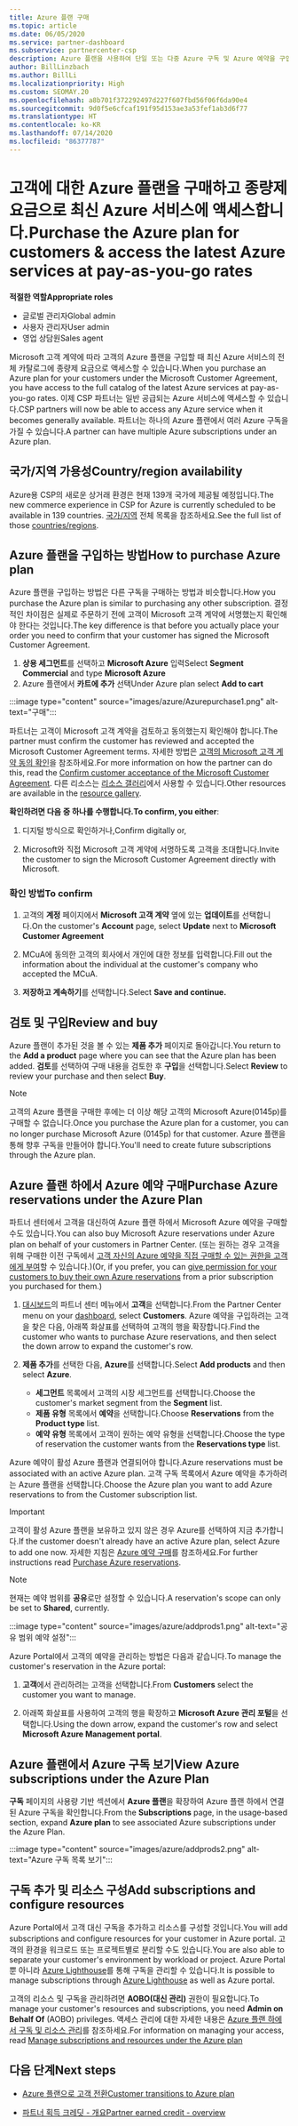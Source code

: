 ```yaml
---
title: Azure 플랜 구매
ms.topic: article
ms.date: 06/05/2020
ms.service: partner-dashboard
ms.subservice: partnercenter-csp
description: Azure 플랜을 사용하여 단일 또는 다중 Azure 구독 및 Azure 예약을 구입하고, 리소스를 구성하고, 구독을 보거나 추가하는 방법에 대해 알아보세요.
author: BillLinzbach
ms.author: BillLi
ms.localizationpriority: High
ms.custom: SEOMAY.20
ms.openlocfilehash: a8b701f372292497d227f607fbd56f06f6da90e4
ms.sourcegitcommit: 9d0f5e6cfcaf191f95d153ae3a53fef1ab3d6f77
ms.translationtype: HT
ms.contentlocale: ko-KR
ms.lasthandoff: 07/14/2020
ms.locfileid: "86377787"
---
```

# <a name="purchase-the-azure-plan-for-customers--access-the-latest-azure-services-at-pay-as-you-go-rates"></a><span data-ttu-id="4b4bd-103">고객에 대한 Azure 플랜을 구매하고 종량제 요금으로 최신 Azure 서비스에 액세스합니다.</span><span class="sxs-lookup"><span data-stu-id="4b4bd-103">Purchase the Azure plan for customers & access the latest Azure services at pay-as-you-go rates</span></span>

<span data-ttu-id="4b4bd-104">**적절한 역할**</span><span class="sxs-lookup"><span data-stu-id="4b4bd-104">**Appropriate roles**</span></span>
- <span data-ttu-id="4b4bd-105">글로벌 관리자</span><span class="sxs-lookup"><span data-stu-id="4b4bd-105">Global admin</span></span>
- <span data-ttu-id="4b4bd-106">사용자 관리자</span><span class="sxs-lookup"><span data-stu-id="4b4bd-106">User admin</span></span>
- <span data-ttu-id="4b4bd-107">영업 상담원</span><span class="sxs-lookup"><span data-stu-id="4b4bd-107">Sales agent</span></span>

<span data-ttu-id="4b4bd-108">Microsoft 고객 계약에 따라 고객의 Azure 플랜을 구입할 때 최신 Azure 서비스의 전체 카탈로그에 종량제 요금으로 액세스할 수 있습니다.</span><span class="sxs-lookup"><span data-stu-id="4b4bd-108">When you purchase an Azure plan for your customers under the Microsoft Customer Agreement, you have access to the full catalog of the latest Azure services at pay-as-you-go rates.</span></span> <span data-ttu-id="4b4bd-109">이제 CSP 파트너는 일반 공급되는 Azure 서비스에 액세스할 수 있습니다.</span><span class="sxs-lookup"><span data-stu-id="4b4bd-109">CSP partners will now be able to access any Azure service when it becomes generally available.</span></span> <span data-ttu-id="4b4bd-110">파트너는 하나의 Azure 플랜에서 여러 Azure 구독을 가질 수 있습니다.</span><span class="sxs-lookup"><span data-stu-id="4b4bd-110">A partner can have multiple Azure subscriptions under an Azure plan.</span></span> 

## <a name="countryregion-availability"></a><span data-ttu-id="4b4bd-111">국가/지역 가용성</span><span class="sxs-lookup"><span data-stu-id="4b4bd-111">Country/region availability</span></span>
<span data-ttu-id="4b4bd-112">Azure용 CSP의 새로운 상거래 환경은 현재 139개 국가에 제공될 예정입니다.</span><span class="sxs-lookup"><span data-stu-id="4b4bd-112">The new commerce experience in CSP for Azure is currently scheduled to be available in 139 countries.</span></span> <span data-ttu-id="4b4bd-113">[국가/지역](https://query.prod.cms.rt.microsoft.com/cms/api/am/binary/RE3QN0x) 전체 목록을 참조하세요.</span><span class="sxs-lookup"><span data-stu-id="4b4bd-113">See the full list of those [countries/regions](https://query.prod.cms.rt.microsoft.com/cms/api/am/binary/RE3QN0x).</span></span> 

## <a name="how-to-purchase-azure-plan"></a><span data-ttu-id="4b4bd-114">Azure 플랜을 구입하는 방법</span><span class="sxs-lookup"><span data-stu-id="4b4bd-114">How to purchase Azure plan</span></span>

<span data-ttu-id="4b4bd-115">Azure 플랜을 구입하는 방법은 다른 구독을 구매하는 방법과 비슷합니다.</span><span class="sxs-lookup"><span data-stu-id="4b4bd-115">How you purchase the Azure plan is similar to purchasing any other subscription.</span></span> <span data-ttu-id="4b4bd-116">결정적인 차이점은 실제로 주문하기 전에 고객이 Microsoft 고객 계약에 서명했는지 확인해야 한다는 것입니다.</span><span class="sxs-lookup"><span data-stu-id="4b4bd-116">The key difference is that before you actually place your order you need to confirm that your customer has signed the Microsoft Customer Agreement.</span></span>

1. <span data-ttu-id="4b4bd-117">**상용 세그먼트**를 선택하고 **Microsoft Azure** 입력</span><span class="sxs-lookup"><span data-stu-id="4b4bd-117">Select **Segment Commercial** and type **Microsoft Azure**</span></span> 
2. <span data-ttu-id="4b4bd-118">Azure 플랜에서 **카트에 추가** 선택</span><span class="sxs-lookup"><span data-stu-id="4b4bd-118">Under Azure plan select **Add to cart**</span></span>

:::image type="content" source="images/azure/Azurepurchase1.png" alt-text="구매":::

<span data-ttu-id="4b4bd-120">파트너는 고객이 Microsoft 고객 계약을 검토하고 동의했는지 확인해야 합니다.</span><span class="sxs-lookup"><span data-stu-id="4b4bd-120">The partner must confirm the customer has reviewed and accepted the Microsoft Customer Agreement terms.</span></span> <span data-ttu-id="4b4bd-121">자세한 방법은 [고객의 Microsoft 고객 계약 동의 확인](https://docs.microsoft.com/partner-center/confirm-customer-agreement)을 참조하세요.</span><span class="sxs-lookup"><span data-stu-id="4b4bd-121">For more information on how the partner can do this, read the [Confirm customer acceptance of the Microsoft Customer Agreement](https://docs.microsoft.com/partner-center/confirm-customer-agreement).</span></span> <span data-ttu-id="4b4bd-122">다른 리소스는 [리소스 갤러리](https://partner.microsoft.com/resources/collection/Microsoft-Customer-Agreement-in-the-CSP-program#/)에서 사용할 수 있습니다.</span><span class="sxs-lookup"><span data-stu-id="4b4bd-122">Other resources are available in the [resource gallery](https://partner.microsoft.com/resources/collection/Microsoft-Customer-Agreement-in-the-CSP-program#/).</span></span>

<span data-ttu-id="4b4bd-123">**확인하려면 다음 중 하나를 수행합니다.**</span><span class="sxs-lookup"><span data-stu-id="4b4bd-123">**To confirm, you either**:</span></span> 

1. <span data-ttu-id="4b4bd-124">디지털 방식으로 확인하거나,</span><span class="sxs-lookup"><span data-stu-id="4b4bd-124">Confirm digitally or,</span></span>

2. <span data-ttu-id="4b4bd-125">Microsoft와 직접 Microsoft 고객 계약에 서명하도록 고객을 초대합니다.</span><span class="sxs-lookup"><span data-stu-id="4b4bd-125">Invite the customer to sign the Microsoft Customer Agreement directly with Microsoft.</span></span> 

### <a name="to-confirm"></a><span data-ttu-id="4b4bd-126">확인 방법</span><span class="sxs-lookup"><span data-stu-id="4b4bd-126">To confirm</span></span> 

1. <span data-ttu-id="4b4bd-127">고객의 **계정** 페이지에서 **Microsoft 고객 계약** 옆에 있는 **업데이트**를 선택합니다.</span><span class="sxs-lookup"><span data-stu-id="4b4bd-127">On the customer's **Account** page, select **Update** next to **Microsoft Customer Agreement**</span></span>  

2. <span data-ttu-id="4b4bd-128">MCuA에 동의한 고객의 회사에서 개인에 대한 정보를 입력합니다.</span><span class="sxs-lookup"><span data-stu-id="4b4bd-128">Fill out the information about the individual at the customer's company who accepted the MCuA.</span></span>

3. <span data-ttu-id="4b4bd-129">**저장하고 계속하기**를 선택합니다.</span><span class="sxs-lookup"><span data-stu-id="4b4bd-129">Select **Save and continue.**</span></span>  

## <a name="review-and-buy"></a><span data-ttu-id="4b4bd-130">검토 및 구입</span><span class="sxs-lookup"><span data-stu-id="4b4bd-130">Review and buy</span></span>

<span data-ttu-id="4b4bd-131">Azure 플랜이 추가된 것을 볼 수 있는 **제품 추가** 페이지로 돌아갑니다.</span><span class="sxs-lookup"><span data-stu-id="4b4bd-131">You return to the **Add a product** page where you can see that the Azure plan has been added.</span></span> <span data-ttu-id="4b4bd-132">**검토**를 선택하여 구매 내용을 검토한 후 **구입**을 선택합니다.</span><span class="sxs-lookup"><span data-stu-id="4b4bd-132">Select **Review** to review your purchase and then select **Buy**.</span></span> 

>[!Note]
><span data-ttu-id="4b4bd-133">고객의 Azure 플랜을 구매한 후에는 더 이상 해당 고객의 Microsoft Azure(0145p)를 구매할 수 없습니다.</span><span class="sxs-lookup"><span data-stu-id="4b4bd-133">Once you purchase the Azure plan for a customer, you can no longer purchase Microsoft Azure (0145p) for that customer.</span></span> <span data-ttu-id="4b4bd-134">Azure 플랜을 통해 향후 구독을 만들어야 합니다.</span><span class="sxs-lookup"><span data-stu-id="4b4bd-134">You'll need to create future subscriptions through the Azure plan.</span></span>

## <a name="purchase-azure-reservations-under-the-azure-plan"></a><span data-ttu-id="4b4bd-135">Azure 플랜 하에서 Azure 예약 구매</span><span class="sxs-lookup"><span data-stu-id="4b4bd-135">Purchase Azure reservations under the Azure Plan</span></span> 
  
<span data-ttu-id="4b4bd-136">파트너 센터에서 고객을 대신하여 Azure 플랜 하에서 Microsoft Azure 예약을 구매할 수도 있습니다.</span><span class="sxs-lookup"><span data-stu-id="4b4bd-136">You can also buy Microsoft Azure reservations under Azure plan on behalf of your customers in Partner Center.</span></span> <span data-ttu-id="4b4bd-137">(또는 원하는 경우 고객을 위해 구매한 이전 구독에서 [고객 자신의 Azure 예약을 직접 구매할 수 있는 권한을 고객에게 부여](give-customers-permission.md)할 수 있습니다.)</span><span class="sxs-lookup"><span data-stu-id="4b4bd-137">(Or, if you prefer, you can [give permission for your customers to buy their own Azure reservations](give-customers-permission.md) from a prior subscription you purchased for them.)</span></span>

1. <span data-ttu-id="4b4bd-138">[대시보드](https://partner.microsoft.com/dashboard/)의 파트너 센터 메뉴에서 **고객**을 선택합니다.</span><span class="sxs-lookup"><span data-stu-id="4b4bd-138">From the Partner Center menu on your [dashboard](https://partner.microsoft.com/dashboard/), select **Customers**.</span></span> <span data-ttu-id="4b4bd-139">Azure 예약을 구입하려는 고객을 찾은 다음, 아래쪽 화살표를 선택하여 고객의 행을 확장합니다.</span><span class="sxs-lookup"><span data-stu-id="4b4bd-139">Find the customer who wants to purchase Azure reservations, and then select the down arrow to expand the customer's row.</span></span>

2. <span data-ttu-id="4b4bd-140">**제품 추가**를 선택한 다음, **Azure**를 선택합니다.</span><span class="sxs-lookup"><span data-stu-id="4b4bd-140">Select **Add products** and then select **Azure**.</span></span> 

   - <span data-ttu-id="4b4bd-141">**세그먼트** 목록에서 고객의 시장 세그먼트를 선택합니다.</span><span class="sxs-lookup"><span data-stu-id="4b4bd-141">Choose the customer's market segment from the **Segment** list.</span></span>
   - <span data-ttu-id="4b4bd-142">**제품 유형** 목록에서 **예약**을 선택합니다.</span><span class="sxs-lookup"><span data-stu-id="4b4bd-142">Choose **Reservations** from the **Product type** list.</span></span>
   - <span data-ttu-id="4b4bd-143">**예약 유형** 목록에서 고객이 원하는 예약 유형을 선택합니다.</span><span class="sxs-lookup"><span data-stu-id="4b4bd-143">Choose the type of reservation the customer wants from the **Reservations type** list.</span></span>

<span data-ttu-id="4b4bd-144">Azure 예약이 활성 Azure 플랜과 연결되어야 합니다.</span><span class="sxs-lookup"><span data-stu-id="4b4bd-144">Azure reservations must be associated with an active Azure plan.</span></span> <span data-ttu-id="4b4bd-145">고객 구독 목록에서 Azure 예약을 추가하려는 Azure 플랜을 선택합니다.</span><span class="sxs-lookup"><span data-stu-id="4b4bd-145">Choose the Azure plan you want to add Azure reservations to from the Customer subscription list.</span></span> 

>[!Important] 
><span data-ttu-id="4b4bd-146">고객이 활성 Azure 플랜을 보유하고 있지 않은 경우 Azure를 선택하여 지금 추가합니다.</span><span class="sxs-lookup"><span data-stu-id="4b4bd-146">If the customer doesn't already have an active Azure plan, select Azure to add one now.</span></span> <span data-ttu-id="4b4bd-147">자세한 지침은 [Azure 예약 구매](https://docs.microsoft.com/partner-center/azure-reservations-buying#purchase-azure-reservations)를 참조하세요.</span><span class="sxs-lookup"><span data-stu-id="4b4bd-147">For further instructions read [Purchase Azure reservations](https://docs.microsoft.com/partner-center/azure-reservations-buying#purchase-azure-reservations).</span></span>

>[!Note] 
><span data-ttu-id="4b4bd-148">현재는 예약 범위를 **공유**로만 설정할 수 있습니다.</span><span class="sxs-lookup"><span data-stu-id="4b4bd-148">A reservation's scope can only be set to **Shared**, currently.</span></span> 

:::image type="content" source="images/azure/addprods1.png" alt-text="공유 범위 예약 설정":::

<span data-ttu-id="4b4bd-150">Azure Portal에서 고객의 예약을 관리하는 방법은 다음과 같습니다.</span><span class="sxs-lookup"><span data-stu-id="4b4bd-150">To manage the customer's reservation in the Azure portal:</span></span> 

1. <span data-ttu-id="4b4bd-151">**고객**에서 관리하려는 고객을 선택합니다.</span><span class="sxs-lookup"><span data-stu-id="4b4bd-151">From **Customers** select the customer you want to manage.</span></span> 

2. <span data-ttu-id="4b4bd-152">아래쪽 화살표를 사용하여 고객의 행을 확장하고 **Microsoft Azure 관리 포털**을 선택합니다.</span><span class="sxs-lookup"><span data-stu-id="4b4bd-152">Using the down arrow, expand the customer's row and select **Microsoft Azure Management portal**.</span></span>  
 
## <a name="view-azure-subscriptions-under-the-azure-plan"></a><span data-ttu-id="4b4bd-153">Azure 플랜에서 Azure 구독 보기</span><span class="sxs-lookup"><span data-stu-id="4b4bd-153">View Azure subscriptions under the Azure Plan</span></span>

<span data-ttu-id="4b4bd-154">**구독** 페이지의 사용량 기반 섹션에서 **Azure 플랜**을 확장하여 Azure 플랜 하에서 연결된 Azure 구독을 확인합니다.</span><span class="sxs-lookup"><span data-stu-id="4b4bd-154">From the **Subscriptions** page, in the usage-based section, expand **Azure plan** to see associated Azure subscriptions under the Azure Plan.</span></span>

:::image type="content" source="images/azure/addprods2.png" alt-text="Azure 구독 목록 보기"::: 


## <a name="add-subscriptions-and-configure-resources"></a><span data-ttu-id="4b4bd-156">구독 추가 및 리소스 구성</span><span class="sxs-lookup"><span data-stu-id="4b4bd-156">Add subscriptions and configure resources</span></span>

<span data-ttu-id="4b4bd-157">Azure Portal에서 고객 대신 구독을 추가하고 리소스를 구성할 것입니다.</span><span class="sxs-lookup"><span data-stu-id="4b4bd-157">You will add subscriptions and configure resources for your customer in Azure portal.</span></span> <span data-ttu-id="4b4bd-158">고객의 환경을 워크로드 또는 프로젝트별로 분리할 수도 있습니다.</span><span class="sxs-lookup"><span data-stu-id="4b4bd-158">You are also able to separate your customer's environment by workload or project.</span></span> <span data-ttu-id="4b4bd-159">Azure Portal뿐 아니라 [Azure Lighthouse](https://azure.microsoft.com/services/azure-lighthouse/)를 통해 구독을 관리할 수 있습니다.</span><span class="sxs-lookup"><span data-stu-id="4b4bd-159">It is possible to manage subscriptions through [Azure Lighthouse](https://azure.microsoft.com/services/azure-lighthouse/) as well as Azure portal.</span></span> 

<span data-ttu-id="4b4bd-160">고객의 리소스 및 구독을 관리하려면 **AOBO(대신 관리)** 권한이 필요합니다.</span><span class="sxs-lookup"><span data-stu-id="4b4bd-160">To manage your customer's resources and subscriptions, you need **Admin on Behalf Of** (AOBO) privileges.</span></span> <span data-ttu-id="4b4bd-161">액세스 관리에 대한 자세한 내용은 [Azure 플랜 하에서 구독 및 리소스 관리](azure-plan-manage.md)를 참조하세요.</span><span class="sxs-lookup"><span data-stu-id="4b4bd-161">For information on managing your access, read [Manage subscriptions and resources under the Azure plan](azure-plan-manage.md)</span></span>

## <a name="next-steps"></a><span data-ttu-id="4b4bd-162">다음 단계</span><span class="sxs-lookup"><span data-stu-id="4b4bd-162">Next steps</span></span>

- [<span data-ttu-id="4b4bd-163">Azure 플랜으로 고객 전환</span><span class="sxs-lookup"><span data-stu-id="4b4bd-163">Customer transitions to Azure plan</span></span>](azure-plan-transition.md)

- [<span data-ttu-id="4b4bd-164">파트너 획득 크레딧 - 개요</span><span class="sxs-lookup"><span data-stu-id="4b4bd-164">Partner earned credit - overview</span></span>](partner-earned-credit.md)
